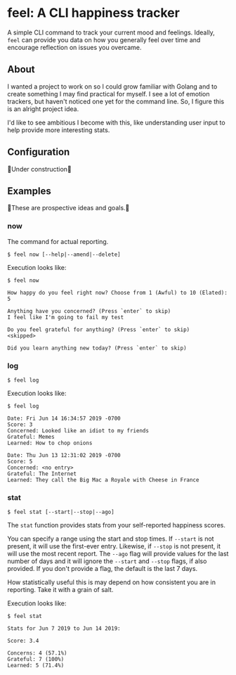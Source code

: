# feel: A CLI happiness tracker #

A simple CLI command to track your current mood and feelings. Ideally, `feel` can provide you data on how you generally feel over time and encourage reflection on issues you overcame.

## About ##

I wanted a project to work on so I could grow familiar with Golang and to create something I may find practical for myself. I see a lot of emotion trackers, but haven't noticed one yet for the command line. So, I figure this is an alright project idea.

I'd like to see ambitious I become with this, like understanding user input to help provide more interesting stats.

## Configuration ##

:construction:Under construction:construction:

## Examples ##

:construction:These are prospective ideas and goals.:construction:

### now ###

The command for actual reporting.

```
$ feel now [--help|--amend|--delete]
```

Execution looks like:

```
$ feel now

How happy do you feel right now? Choose from 1 (Awful) to 10 (Elated):
5

Anything have you concerned? (Press `enter` to skip)
I feel like I'm going to fail my test

Do you feel grateful for anything? (Press `enter` to skip)
<skipped>

Did you learn anything new today? (Press `enter` to skip)
```

### log ###

```
$ feel log
```

Execution looks like:

```
$ feel log

Date: Fri Jun 14 16:34:57 2019 -0700
Score: 3
Concerned: Looked like an idiot to my friends
Grateful: Memes
Learned: How to chop onions

Date: Thu Jun 13 12:31:02 2019 -0700
Score: 5
Concerned: <no entry>
Grateful: The Internet
Learned: They call the Big Mac a Royale with Cheese in France
```

### stat ###

```
$ feel stat [--start|--stop|--ago]
```

The `stat` function provides stats from your self-reported happiness scores.

You can specify a range using the start and stop times. If `--start` is not present, it will use the first-ever entry. Likewise, if `--stop` is not present, it will use the most recent report. The `--ago` flag will provide values for the last number of days and it will ignore the `--start` and `--stop` flags, if also provided. If you don't provide a flag, the default is the last 7 days.

How statistically useful this is may depend on how consistent you are in reporting. Take it with a grain of salt.

Execution looks like:

```
$ feel stat

Stats for Jun 7 2019 to Jun 14 2019:

Score: 3.4

Concerns: 4 (57.1%)
Grateful: 7 (100%)
Learned: 5 (71.4%)
```

